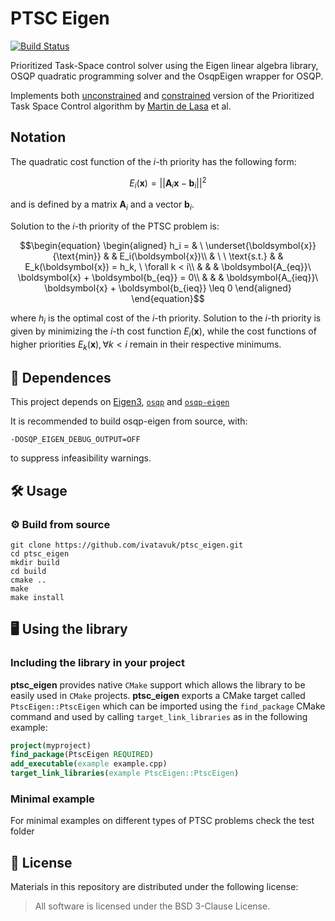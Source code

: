# PTSC Eigen

[![Build Status](https://github.com/ivatavuk/ptsc_eigen/actions/workflows/build_status.yml/badge.svg)](https://github.com/ivatavuk/ptsc_eigen/actions/workflows/build_status.yml)


Prioritized Task-Space control solver using the Eigen linear algebra library, OSQP quadratic programming solver and the OsqpEigen wrapper for OSQP.

Implements both [unconstrained](http://www.delasa.net/iros09/) and [constrained](http://www.delasa.net/feature/index.html) version of the Prioritized Task Space Control algorithm by [Martin de Lasa](http://www.delasa.net/) et al.  

## Notation

The quadratic cost function of the $i$-th priority has the following form:

$$E_i(\boldsymbol{x}) = ||\boldsymbol{A}_i\boldsymbol{x} - \boldsymbol{b}_i||^2$$

and is defined by a matrix $\boldsymbol{A}_i$ and a vector $\boldsymbol{b}_i$.

Solution to the $i$-th priority of the PTSC problem is:

$$\begin{equation}
	\begin{aligned}
		h_i = & \ \underset{\boldsymbol{x}}{\text{min}} & & E_i(\boldsymbol{x})\\
		& \ \ \text{s.t.} & & E_k(\boldsymbol{x}) = h_k, \ \forall k < i\\
		& & & \boldsymbol{A_{eq}}\ \boldsymbol{x} + \boldsymbol{b_{eq}} = 0\\
		& & & \boldsymbol{A_{ieq}}\ \boldsymbol{x} + \boldsymbol{b_{ieq}} \leq  0
	\end{aligned}
\end{equation}$$

where $h_i$ is the optimal cost of the $i$-th priority.
Solution to the $i$-th priority is given by minimizing the $i$-th cost function $E_i(\boldsymbol{x})$, while the cost functions of higher priorities $E_k(\boldsymbol{x}), \forall k < i$ remain in their respective minimums.

## 📄 Dependences
This project depends on [Eigen3](http://eigen.tuxfamily.org/index.php?title=Main_Page), [`osqp`](https://github.com/osqp/osqp) and [`osqp-eigen`](https://github.com/robotology/osqp-eigen)

It is recommended to build osqp-eigen from source, with:

    -DOSQP_EIGEN_DEBUG_OUTPUT=OFF 
    
to suppress infeasibility warnings.

## 🛠️ Usage

### ⚙️ Build from source

  ```
  git clone https://github.com/ivatavuk/ptsc_eigen.git
  cd ptsc_eigen
  mkdir build
  cd build
  cmake ..
  make
  make install
  ```

## 🖥️ Using the library

### Including the library in your project

**ptsc_eigen** provides native `CMake` support which allows the library to be easily used in `CMake` projects.
**ptsc_eigen** exports a CMake target called `PtscEigen::PtscEigen` which can be imported using the `find_package` CMake command and used by calling `target_link_libraries` as in the following example:
```cmake
project(myproject)
find_package(PtscEigen REQUIRED)
add_executable(example example.cpp)
target_link_libraries(example PtscEigen::PtscEigen)
```

### Minimal example

For minimal examples on different types of PTSC problems check the test folder

## 📝 License

Materials in this repository are distributed under the following license:

> All software is licensed under the BSD 3-Clause License.

  
